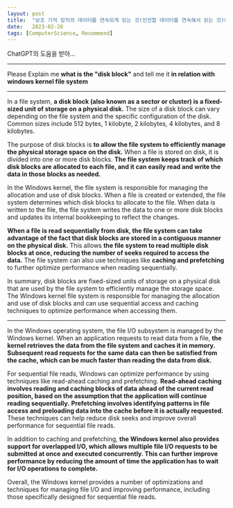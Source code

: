 ```yaml
---
layout: post
title:  "보조 기억 장치의 데이터를 연속되게 읽는 것(인전합 데이터를 연속해서 읽는 것)이 성능상 유리한 이유"
date:   2023-02-26
tags: [ComputerScience, Recommend]
---          
```

                                          
ChatGPT의 도움을 받아...               
               
----------------------------               
               
Please Explain me **what is the "disk block"** and tell me it **in relation with windows kernel file system**                                   
               
---------------------------               
               
In a file system, **a disk block (also known as a sector or cluster) is a fixed-sized unit of storage on a physical disk.** The size of a disk block can vary depending on the file system and the specific configuration of the disk. Common sizes include 512 bytes, 1 kilobyte, 2 kilobytes, 4 kilobytes, and 8 kilobytes.               
               
The purpose of disk blocks is **to allow the file system to efficiently manage the physical storage space on the disk.** When a file is stored on disk, it is divided into one or more disk blocks. **The file system keeps track of which disk blocks are allocated to each file, and it can easily read and write the data in those blocks as needed.**               
               
In the Windows kernel, the file system is responsible for managing the allocation and use of disk blocks. When a file is created or extended, the file system determines which disk blocks to allocate to the file. When data is written to the file, the file system writes the data to one or more disk blocks and updates its internal bookkeeping to reflect the changes.               
               
**When a file is read sequentially from disk, the file system can take advantage of the fact that disk blocks are stored in a contiguous manner on the physical disk.** This allows **the file system to read multiple disk blocks at once, reducing the number of seeks required to access the data.** The file system can also use techniques like **caching and prefetching** to further optimize performance when reading sequentially.               
               
In summary, disk blocks are fixed-sized units of storage on a physical disk that are used by the file system to efficiently manage the storage space. The Windows kernel file system is responsible for managing the allocation and use of disk blocks and can use sequential access and caching techniques to optimize performance when accessing them.                 

---------------------------                      
                                       
In the Windows operating system, the file I/O subsystem is managed by the Windows kernel. When an application requests to read data from a file, **the kernel retrieves the data from the file system and caches it in memory. Subsequent read requests for the same data can then be satisfied from the cache, which can be much faster than reading the data from disk.**                                             
                                                                   
For sequential file reads, Windows can optimize performance by using techniques like read-ahead caching and prefetching. **Read-ahead caching involves reading and caching blocks of data ahead of the current read position, based on the assumption that the application will continue reading sequentially.** **Prefetching involves identifying patterns in file access and preloading data into the cache before it is actually requested.** These techniques can help reduce disk seeks and improve overall performance for sequential file reads.                                            
                                                                  
In addition to caching and prefetching, **the Windows kernel also provides support for overlapped I/O, which allows multiple file I/O requests to be submitted at once and executed concurrently. This can further improve performance by reducing the amount of time the application has to wait for I/O operations to complete.**                                       
                      
Overall, the Windows kernel provides a number of optimizations and techniques for managing file I/O and improving performance, including those specifically designed for sequential file reads.                      
                      